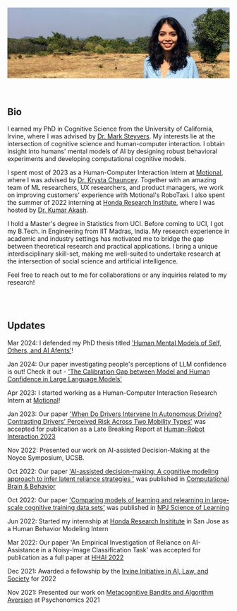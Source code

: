 <br>
<p><img src="image.jpg" /></p>

<br>

## Bio

I earned my PhD in Cognitive Science from the University of California, Irvine, where I was advised by [Dr. Mark Steyvers](https://steyvers.socsci.uci.edu/). My interests lie at the intersection of cognitive science and human-computer interaction. I obtain insight into humans' mental models of AI by designing robust behavioral experiments and developing computational cognitive models.  

I spent most of 2023 as a Human-Computer Interaction Intern at [Motional](https://motional.com/), where I was advised by [Dr. Krysta Chauncey](https://www.linkedin.com/in/krysta-chauncey). Together with an amazing team of ML researchers, UX researchers, and product managers, we work on improving customers' experience with Motional's RoboTaxi. I also spent the summer of 2022 interning at [Honda Research Institute](https://usa.honda-ri.com/), where I was hosted by [Dr. Kumar Akash](https://scholar.google.com/citations?user=03uSPzAAAAAJ&hl=en). 

I hold a Master's degree in Statistics from UCI. Before coming to UCI, I got my B.Tech. in Engineering from IIT Madras, India. My research experience in academic and industry settings has motivated me to bridge the gap between theoretical research and practical applications. I bring a unique interdisciplinary skill-set, making me well-suited to undertake research at the intersection of social science and artificial intelligence. 

Feel free to reach out to me for collaborations or any inquiries related to my research!


<br>
<br>


## Updates

Mar 2024: I defended my PhD thesis titled ['Human Mental Models of Self, Others, and AI Afents']()!

Jan 2024: Our paper investigating people's perceptions of LLM confidence is out! Check it out - ['The Calibration Gap between Model and Human Confidence in Large Language Models'](https://arxiv.org/pdf/2401.13835.pdf)

Apr 2023: I started working as a Human-Computer Interaction Research Intern at [Motional](motional.com)!

Jan 2023: Our paper ['When Do Drivers Intervene In Autonomous Driving?
Contrasting Drivers’ Perceived Risk Across Two Mobility Types'](https://drive.google.com/file/d/1Tku00MktmojHYEB_8_3UdTdGRnxFU36g/view?usp=share_link) was accepted for publication as a Late Breaking Report at [Human-Robot Interaction 2023](https://humanrobotinteraction.org/2023/)

Nov 2022: Presented our work on AI-assisted Decision-Making at the Noyce Symposium, UCSB. 

Oct 2022: Our paper ['AI-assisted decision-making: A cognitive modeling approach to infer latent reliance strategies
'](https://link.springer.com/article/10.1007/s42113-022-00157-y) was published in [Computational Brain & Behavior](https://www.springer.com/journal/42113)

Oct 2022: Our paper ['Comparing models of learning and relearning in large-scale cognitive training data sets'](https://www.nature.com/articles/s41539-022-00142-x) was published in [NPJ Science of Learning](https://www.nature.com/npjscilearn/)

Jun 2022: Started my internship at [Honda Research Insititute](https://usa.honda-ri.com/) in San Jose as a Human Behavior Modeling Intern

Mar 2022: Our paper 'An Empirical Investigation of Reliance on AI-Assistance in a Noisy-Image Classification Task' was accepted for publication as a full paper at [HHAI 2022](https://www.hhai-conference.org/)

Dec 2021:  Awarded a fellowship by the [Irvine Initiative in AI, Law, and Society](https://ucinoyce.org/) for 2022

Nov 2021:  Presented our work on [Metacognitive Bandits and Algorithm Aversion](https://escholarship.org/content/qt7xc470dt/qt7xc470dt.pdf) at Psychonomics 2021

<br>
<br>
